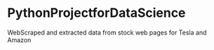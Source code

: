 # PythonProjectforDataScience
WebScraped and extracted data from stock web pages for Tesla and Amazon
